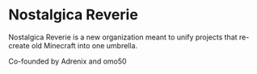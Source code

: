 # Nostalgica Reverie

Nostalgica Reverie is a new organization meant to unify projects that re-create old Minecraft into one umbrella. 

Co-founded by Adrenix and omo50
